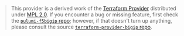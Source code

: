 > This provider is a derived work of the [Terraform Provider](https://github.com/F5Networks/terraform-provider-bigip)
> distributed under [MPL 2.0](https://www.mozilla.org/en-US/MPL/2.0/). If you encounter a bug or missing feature,
> first check the [`pulumi-f5bigip` repo](https://github.com/pulumi/pulumi-f5bigip/issues); however, if that doesn't turn up anything,
> please consult the source [`terraform-provider-bigip` repo](https://github.com/F5Networks/terraform-provider-bigip/issues).